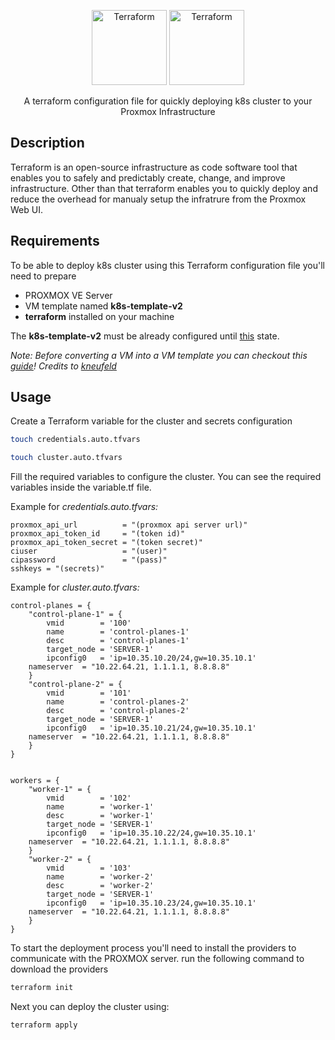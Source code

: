 <p align="center">
  <a href="https://www.terraform.io/" target="blank"><img src="https://www.vectorlogo.zone/logos/terraformio/terraformio-icon.svg" width="120" alt="Terraform" /></a>
  <a href="https://www.terraform.io/" target="blank"><img src="https://www.vectorlogo.zone/logos/kubernetes/kubernetes-icon.svg" width="120" alt="Terraform" /></a>
</p>

<p align="center">A terraform configuration file for quickly deploying k8s cluster to your Proxmox Infrastructure</p>


## Description

Terraform is an open-source infrastructure as code software tool that enables you to safely and predictably create, change, and improve infrastructure. Other than that terraform enables you to quickly deploy and reduce the overhead for manualy setup the infratrure from the Proxmox Web UI.

## Requirements

To be able to deploy k8s cluster using this Terraform configuration file you'll need to prepare
* PROXMOX VE Server
* VM template named **k8s-template-v2**
* **terraform** installed on your machine

The **k8s-template-v2** must be already configured until [this](https://kubernetes.io/docs/setup/production-environment/tools/kubeadm/install-kubeadm/#installing-kubeadm-kubelet-and-kubectl) state.

*Note: Before converting a VM into a VM template you can checkout this [guide](https://www.burgundywall.com/post/using-cloud-init-to-set-static-ips-in-ubuntu-20-04)!
Credits to [kneufeld](https://github.com/kneufeld)*

## Usage

Create a Terraform variable for the cluster and secrets configuration
```bash
touch credentials.auto.tfvars
```
```bash
touch cluster.auto.tfvars
```

Fill the required variables to configure the cluster. You can see the required variables inside the variable.tf file. 

Example for *credentials.auto.tfvars:*

```
proxmox_api_url          = "(proxmox api server url)"
proxmox_api_token_id     = "(token id)"
proxmox_api_token_secret = "(token secret)"
ciuser                   = "(user)"
cipassword               = "(pass)"
sshkeys = "(secrets)"
```

Example for *cluster.auto.tfvars:*

```
control-planes = {
    "control-plane-1" = {
        vmid        = '100'
        name        = 'control-planes-1'
        desc        = 'control-planes-1'
        target_node = 'SERVER-1'
        ipconfig0   = 'ip=10.35.10.20/24,gw=10.35.10.1'
	nameserver  = "10.22.64.21, 1.1.1.1, 8.8.8.8"
    }
    "control-plane-2" = {
        vmid        = '101'
        name        = 'control-planes-2'
        desc        = 'control-planes-2'
        target_node = 'SERVER-1'
        ipconfig0   = 'ip=10.35.10.21/24,gw=10.35.10.1'
	nameserver  = "10.22.64.21, 1.1.1.1, 8.8.8.8"
    }
}


workers = {
    "worker-1" = {
        vmid        = '102'
        name        = 'worker-1'
        desc        = 'worker-1'
        target_node = 'SERVER-1'
        ipconfig0   = 'ip=10.35.10.22/24,gw=10.35.10.1'
	nameserver  = "10.22.64.21, 1.1.1.1, 8.8.8.8"
    }
    "worker-2" = {
        vmid        = '103'
        name        = 'worker-2'
        desc        = 'worker-2'
        target_node = 'SERVER-1'
        ipconfig0   = 'ip=10.35.10.23/24,gw=10.35.10.1'
	nameserver  = "10.22.64.21, 1.1.1.1, 8.8.8.8"
    }
}
```

To start the deployment process you'll need to install the providers to communicate with the PROXMOX server. run the following command to download the providers
```bash
terraform init
```

Next you can deploy the cluster using:
```
terraform apply
```
